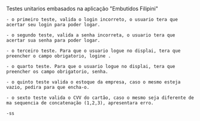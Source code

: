 Testes unitarios embasados na aplicação "Embutidos Filipini"

    - o primeiro teste, valida o login incorreto, o usuario tera que acertar seu login para poder logar.

    - o segundo teste, valida a senha incorreta, o usuario tera que acertar sua senha para poder logar.

    - o terceiro teste. Para que o usuario logue no displai, tera que preencher o campo obrigatorio, logine .

    - o quarto teste. Para que o usuario logue no displai, tera que preencher os campo obrigatorio, senha.

    - o quinto teste valida o estoque da empresa, caso o mesmo esteja vazio, pedira para que encha-o.

    - o sexto teste valida o CVV do cartão, caso o mesmo seja diferente de ma sequencia de concatenação (1,2,3), apresentara erro.

    -ss